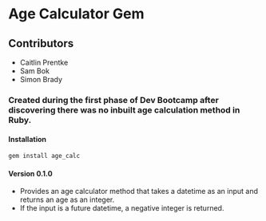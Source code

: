# Age Calculator Gem

## Contributors

- Caitlin Prentke
- Sam Bok
- Simon Brady

### Created during the first phase of Dev Bootcamp after discovering there was no inbuilt age calculation method in Ruby. 

#### Installation
`gem install age_calc`

#### Version 0.1.0 
- Provides an age calculator method that takes a datetime as an input and returns an age as an integer.
- If the input is a future datetime, a negative integer is returned.
